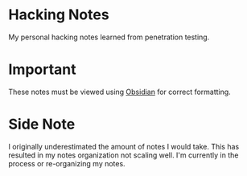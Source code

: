 # Hacking Notes

My personal hacking notes learned from penetration testing.

# Important

These notes must be viewed using [Obsidian](https://obsidian.md/) for correct formatting.

# Side Note

I originally underestimated the amount of notes I would take. This has resulted in my notes organization not scaling well. I'm currently in the process or re-organizing my notes.